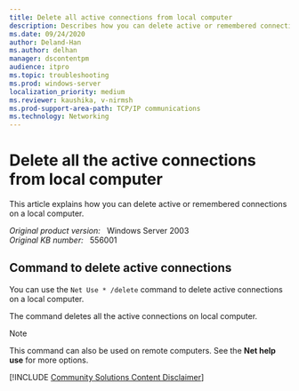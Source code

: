 ```yaml
---
title: Delete all active connections from local computer
description: Describes how you can delete active or remembered connections on a local computer.
ms.date: 09/24/2020
author: Deland-Han
ms.author: delhan
manager: dscontentpm
audience: itpro
ms.topic: troubleshooting
ms.prod: windows-server
localization_priority: medium
ms.reviewer: kaushika, v-nirmsh
ms.prod-support-area-path: TCP/IP communications
ms.technology: Networking
---
```

# Delete all the active connections from local computer

This article explains how you can delete active or remembered connections on a local computer.

_Original product version:_ &nbsp; Windows Server 2003  
_Original KB number:_ &nbsp; 556001

## Command to delete active connections

You can use the `Net Use * /delete` command to delete active connections on a local computer.

The command deletes all the active connections on local computer.

> [!NOTE]
> This command can also be used on remote computers. See the **Net help use** for more options.

[!INCLUDE [Community Solutions Content Disclaimer](../../includes/community-solutions-content-disclaimer.md)]
